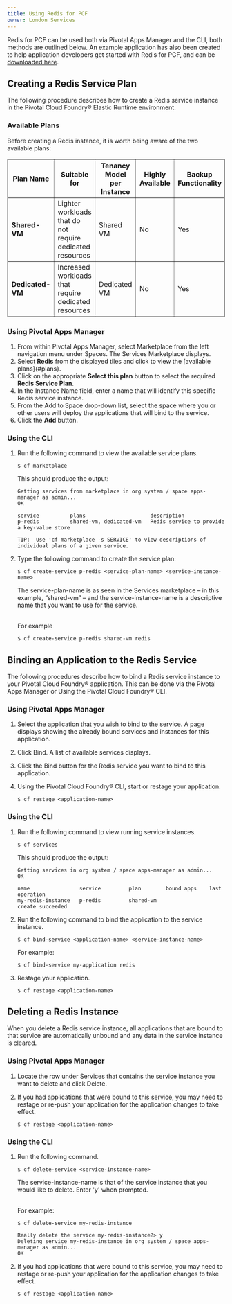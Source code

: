 ```yaml
---
title: Using Redis for PCF
owner: London Services
---
```


Redis for PCF can be used both via Pivotal Apps Manager and the CLI, both methods are outlined below. An example application has also been created to help application developers get started with Redis for PCF, and can be [downloaded here](https://github.com/pivotal-cf/cf-redis-example-app/archive/master.zip).



<a id="create"></a>
## Creating a Redis Service Plan

The following procedure describes how to create a Redis service instance in the Pivotal Cloud Foundry&reg; Elastic Runtime environment.

<a id="plans"></a>
### Available Plans

Before creating a Redis instance, it is worth being aware of the two available plans:

<table border="1" class="nice">
<tr>
<th><strong>Plan Name</strong></th>
<th><strong>Suitable for</strong></th>
<th><strong>Tenancy Model per Instance</strong></th>
<th><strong>Highly Available</strong></th>
<th><strong>Backup Functionality</strong></th>
</tr>

<tr>
<td><b>Shared-VM</b></td>
<td>Lighter workloads that do not require dedicated resources</td>
<td>Shared VM</td>
<td>No</td>
<td>Yes</td>
</tr>

<tr>
<td><b>Dedicated-VM</b></td>
<td>Increased workloads that require dedicated resources</td>
<td>Dedicated VM</td>
<td>No</td>
<td>Yes</td>
</tr>

</table>

### Using Pivotal Apps Manager

1. From within Pivotal Apps Manager, select Marketplace from the left navigation menu under Spaces. The Services Marketplace displays.
1. Select **Redis** from the displayed tiles and click to view the [available plans]{#plans}.
1. Click on the appropriate **Select this plan** button to select the required **Redis Service Plan**.
1. In the Instance Name field, enter a name that will identify this specific Redis service instance.
1. From the Add to Space drop-down list, select the space where you or other users will deploy the applications that will bind to the service.
1. Click the **Add** button.

### Using the CLI

1. Run the following command to view the available service plans.

    ```
    $ cf marketplace
    ```

    This should produce the output:

    ```
    Getting services from marketplace in org system / space apps-manager as admin...
    OK

    service          plans                     description
    p-redis          shared-vm, dedicated-vm   Redis service to provide a key-value store

    TIP:  Use 'cf marketplace -s SERVICE' to view descriptions of individual plans of a given service.
    ```

1. Type the following command to create the service plan:

    ```
    $ cf create-service p-redis <service-plan-name> <service-instance-name>
    ```
    The service-plan-name is as seen in the Services marketplace – in this example, “shared-vm” – and the service-instance-name is a descriptive name that you want to use for the service.

    <br />For example

    ```
    $ cf create-service p-redis shared-vm redis
    ```



<a id="bind"></a>
## Binding an Application to the Redis Service

The following procedures describe how to bind a Redis service instance to your Pivotal Cloud Foundry&reg; application. This can be done via the Pivotal Apps Manager or Using the Pivotal Cloud Foundry&reg; CLI.

### Using Pivotal Apps Manager

1. Select the application that you wish to bind to the service. A page displays showing the already bound services and instances for this application.
1. Click Bind. A list of available services displays.
1. Click the Bind button for the Redis service you want to bind to this application.
1. Using the Pivotal Cloud Foundry&reg; CLI, start or restage your application.

    ```
    $ cf restage <application-name>
    ```

### Using the CLI

1. Run the following command to view running service instances.

    ```
    $ cf services
    ```
    This should produce the output:

    ```
    Getting services in org system / space apps-manager as admin...
    OK

    name                service         plan        bound apps    last operation
    my-redis-instance   p-redis         shared-vm                 create succeeded
    ```

1. Run the following command to bind the application to the service instance.

    ```
    $ cf bind-service <application-name> <service-instance-name>
    ```

    For example:

    ```
    $ cf bind-service my-application redis
    ```
1. Restage your application.

    ```
    $ cf restage <application-name>
    ```

<a id="delete"></a>
## Deleting a Redis Instance

When you delete a Redis service instance, all applications that are bound to that service are automatically unbound and any data in the service instance is cleared.

### Using Pivotal Apps Manager

1. Locate the row under Services that contains the service instance you want to delete and click Delete.
1. If you had applications that were bound to this service, you may need to restage or re-push your application for the application changes to take effect.

    ```
    $ cf restage <application-name>
    ```


### Using the CLI

1. Run the following command.

    ```
    $ cf delete-service <service-instance-name>
    ```

    The service-instance-name is that of the service instance that you would like to delete. Enter 'y' when prompted.

    <br />For example:

    ```
    $ cf delete-service my-redis-instance

    Really delete the service my-redis-instance?> y
    Deleting service my-redis-instance in org system / space apps-manager as admin...
    OK
    ```

1. If you had applications that were bound to this service, you may need to restage or re-push your application for the application changes to take effect.

    ```
    $ cf restage <application-name>
    ```
